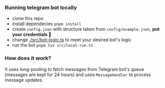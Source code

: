 ### Running telegram bot locally

- clone this repo
- install dependecies `pnpm install`
- create `config.json` with structure taken from `config/example.json`, __put your credentials 🤪__
- change [./src/bot-logic.ts](./src/bot-logic.ts) to meet your desired bot's logic
- run the bot `pnpm tsx src/local-run.ts`

### How does it work?

It uses long-pooling to fetch messages from Telegram bot's queue (messages are kept for 24 hours) and uses `MessageHandler` to process message updates.
